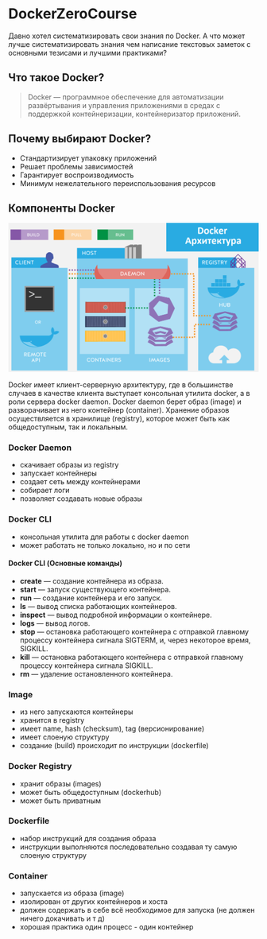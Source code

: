# DockerZeroCourse
Давно хотел систематизировать свои знания по Docker. А что может лучше систематизировать знания чем написание текстовых заметок с основными тезисами и лучшими практиками?

## Что такое Docker?
>Docker — программное обеспечение для автоматизации развёртывания и управления приложениями в средах с поддержкой контейнеризации, контейнеризатор приложений.

## Почему выбирают Docker?
+ Стандартизирует упаковку приложений
+ Решает проблемы зависимостей
+ Гарантирует воспроизводимость
+ Минимум нежелательного переиспользования ресурсов

## Компоненты Docker
![Компоненты Docker](https://github.com/kkksarek/DockerZeroCourse/blob/main/img/Docker_Architecture_example_1.png)

Docker имеет клиент-серверную архитектуру, где в большинстве случаев в качестве клиента выступает консольная утилита docker, а в роли сервера docker daemon.
Docker daemon берет образ (image) и разворачивает из него контейнер (container). Хранение образов осуществляется в хранилище (registry), которое может быть как общедоступным, так и локальным.

### Docker Daemon
+ скачивает образы из registry
+ запускает контейнеры
+ создает сеть между контейнерами
+ собирает логи
+ позволяет создавать новые образы

### Docker CLI
+ консольная утилита для работы с docker daemon
+ может работать не только локально, но и по сети
#### Docker CLI (Основные команды)
+ **create** — создание контейнера из образа.
+ **start** — запуск существующего контейнера.
+ **run** — создание контейнера и его запуск.
+ **ls** — вывод списка работающих контейнеров.
+ **inspect** — вывод подробной информации о контейнере.
+ **logs** — вывод логов.
+ **stop** — остановка работающего контейнера с отправкой главному процессу контейнера сигнала SIGTERM, и, через некоторое время, SIGKILL.
+ **kill** — остановка работающего контейнера с отправкой главному процессу контейнера сигнала SIGKILL.
+ **rm** — удаление остановленного контейнера.

### Image
+ из него запускаются контейнеры
+ хранится в registry
+ имеет name, hash (checksum), tag (версионирование)
+ имеет слоеную структуру
+ создание (build) происходит по инструкции (dockerfile)

### Docker Registry
+ хранит образы (images)
+ может быть общедоступным (dockerhub)
+ может быть приватным

### Dockerfile
+ набор инструкций для создания образа
+ инструкции выполняются последовательно создавая ту самую слоеную структуру

### Container
+ запускается из образа (image)
+ изолирован от других контейнеров и хоста
+ должен содержать в себе всё необходимое для запуска (не должен ничего докачивать и т д)
+ хорошая практика один процесс - один контейнер
